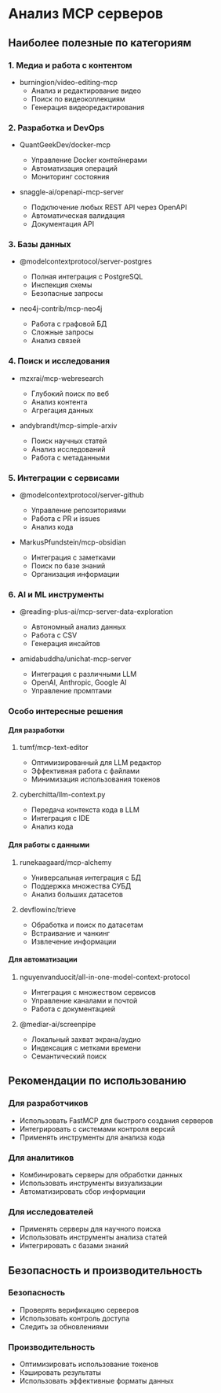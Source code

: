 # Анализ MCP серверов

## Наиболее полезные по категориям

### 1. Медиа и работа с контентом
- burningion/video-editing-mcp
  - Анализ и редактирование видео
  - Поиск по видеоколлекциям
  - Генерация видеоредактирования

### 2. Разработка и DevOps
- QuantGeekDev/docker-mcp
  - Управление Docker контейнерами
  - Автоматизация операций
  - Мониторинг состояния

- snaggle-ai/openapi-mcp-server
  - Подключение любых REST API через OpenAPI
  - Автоматическая валидация
  - Документация API

### 3. Базы данных
- @modelcontextprotocol/server-postgres
  - Полная интеграция с PostgreSQL
  - Инспекция схемы
  - Безопасные запросы

- neo4j-contrib/mcp-neo4j
  - Работа с графовой БД
  - Сложные запросы
  - Анализ связей

### 4. Поиск и исследования
- mzxrai/mcp-webresearch
  - Глубокий поиск по веб
  - Анализ контента
  - Агрегация данных

- andybrandt/mcp-simple-arxiv
  - Поиск научных статей
  - Анализ исследований
  - Работа с метаданными

### 5. Интеграции с сервисами
- @modelcontextprotocol/server-github
  - Управление репозиториями
  - Работа с PR и issues
  - Анализ кода

- MarkusPfundstein/mcp-obsidian
  - Интеграция с заметками
  - Поиск по базе знаний
  - Организация информации

### 6. AI и ML инструменты
- @reading-plus-ai/mcp-server-data-exploration
  - Автономный анализ данных
  - Работа с CSV
  - Генерация инсайтов

- amidabuddha/unichat-mcp-server
  - Интеграция с различными LLM
  - OpenAI, Anthropic, Google AI
  - Управление промптами

### Особо интересные решения

#### Для разработки
1. tumf/mcp-text-editor
   - Оптимизированный для LLM редактор
   - Эффективная работа с файлами
   - Минимизация использования токенов

2. cyberchitta/llm-context.py
   - Передача контекста кода в LLM
   - Интеграция с IDE
   - Анализ кода

#### Для работы с данными
1. runekaagaard/mcp-alchemy
   - Универсальная интеграция с БД
   - Поддержка множества СУБД
   - Анализ больших датасетов

2. devflowinc/trieve
   - Обработка и поиск по датасетам
   - Встраивание и чанкинг
   - Извлечение информации

#### Для автоматизации
1. nguyenvanduocit/all-in-one-model-context-protocol
   - Интеграция с множеством сервисов
   - Управление каналами и почтой
   - Работа с документацией

2. @mediar-ai/screenpipe
   - Локальный захват экрана/аудио
   - Индексация с метками времени
   - Семантический поиск

## Рекомендации по использованию

### Для разработчиков
- Использовать FastMCP для быстрого создания серверов
- Интегрировать с системами контроля версий
- Применять инструменты для анализа кода

### Для аналитиков
- Комбинировать серверы для обработки данных
- Использовать инструменты визуализации
- Автоматизировать сбор информации

### Для исследователей
- Применять серверы для научного поиска
- Использовать инструменты анализа статей
- Интегрировать с базами знаний

## Безопасность и производительность

### Безопасность
- Проверять верификацию серверов
- Использовать контроль доступа
- Следить за обновлениями

### Производительность
- Оптимизировать использование токенов
- Кэшировать результаты
- Использовать эффективные форматы данных